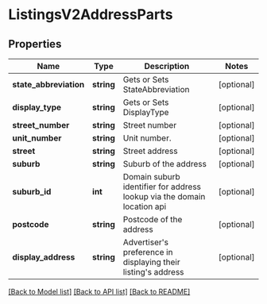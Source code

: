 # ListingsV2AddressParts

## Properties
Name | Type | Description | Notes
------------ | ------------- | ------------- | -------------
**state_abbreviation** | **string** | Gets or Sets StateAbbreviation | [optional] 
**display_type** | **string** | Gets or Sets DisplayType | [optional] 
**street_number** | **string** | Street number | [optional] 
**unit_number** | **string** | Unit number. | [optional] 
**street** | **string** | Street address | [optional] 
**suburb** | **string** | Suburb of the address | [optional] 
**suburb_id** | **int** | Domain suburb identifier for address lookup via the domain location api | [optional] 
**postcode** | **string** | Postcode of the address | [optional] 
**display_address** | **string** | Advertiser&#x27;s preference in displaying their listing&#x27;s address | [optional] 

[[Back to Model list]](../../README.md#documentation-for-models) [[Back to API list]](../../README.md#documentation-for-api-endpoints) [[Back to README]](../../README.md)

